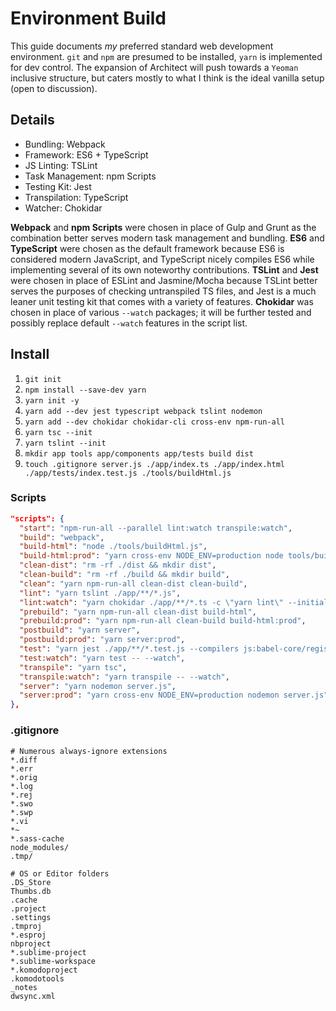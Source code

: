 # Environment Build

This guide documents *my* preferred standard web development environment. `git` and `npm` are presumed to be installed, `yarn` is implemented for dev control. The expansion of Architect will push towards a `Yeoman` inclusive structure, but caters mostly to what I think is the ideal vanilla setup (open to discussion).

## Details

* Bundling: Webpack
* Framework: ES6 + TypeScript
* JS Linting: TSLint
* Task Management: npm Scripts
* Testing Kit: Jest
* Transpilation: TypeScript
* Watcher: Chokidar

**Webpack** and **npm Scripts** were chosen in place of Gulp and Grunt as the combination better serves modern task management and bundling.
**ES6** and **TypeScript** were chosen as the default framework because ES6 is considered modern JavaScript, and TypeScript nicely compiles ES6 while implementing several of its own noteworthy contributions.
**TSLint** and **Jest** were chosen in place of ESLint and Jasmine/Mocha because TSLint better serves the purposes of checking untranspiled TS files, and Jest is a much leaner unit testing kit that comes with a variety of features.
**Chokidar** was chosen in place of various `--watch` packages; it will be further tested and possibly replace default `--watch` features in the script list.

## Install

1. `git init`
2. `npm install --save-dev yarn`
3. `yarn init -y`
4. `yarn add --dev jest typescript webpack tslint nodemon`
5. `yarn add --dev chokidar chokidar-cli cross-env npm-run-all`
6. `yarn tsc --init`
7. `yarn tslint --init`
8. `mkdir app tools app/components app/tests build dist`
9. `touch .gitignore server.js ./app/index.ts ./app/index.html ./app/tests/index.test.js ./tools/buildHtml.js`

### Scripts

```JSON
"scripts": {
  "start": "npm-run-all --parallel lint:watch transpile:watch",
  "build": "webpack",
  "build-html": "node ./tools/buildHtml.js",
  "build-html:prod": "yarn cross-env NODE_ENV=production node tools/buildHtml.js",
  "clean-dist": "rm -rf ./dist && mkdir dist",
  "clean-build": "rm -rf ./build && mkdir build",
  "clean": "yarn npm-run-all clean-dist clean-build",
  "lint": "yarn tslint ./app/**/*.js",
  "lint:watch": "yarn chokidar ./app/**/*.ts -c \"yarn lint\" --initial --verbose",
  "prebuild": "yarn npm-run-all clean-dist build-html",
  "prebuild:prod": "yarn npm-run-all clean-build build-html:prod",
  "postbuild": "yarn server",
  "postbuild:prod": "yarn server:prod",
  "test": "yarn jest ./app/**/*.test.js --compilers js:babel-core/register",
  "test:watch": "yarn test -- --watch",
  "transpile": "yarn tsc",
  "transpile:watch": "yarn transpile -- --watch",
  "server": "yarn nodemon server.js",
  "server:prod": "yarn cross-env NODE_ENV=production nodemon server.js"
},
```

### .gitignore

```Text
# Numerous always-ignore extensions
*.diff
*.err
*.orig
*.log
*.rej
*.swo
*.swp
*.vi
*~
*.sass-cache
node_modules/
.tmp/

# OS or Editor folders
.DS_Store
Thumbs.db
.cache
.project
.settings
.tmproj
*.esproj
nbproject
*.sublime-project
*.sublime-workspace
*.komodoproject
.komodotools
_notes
dwsync.xml
```